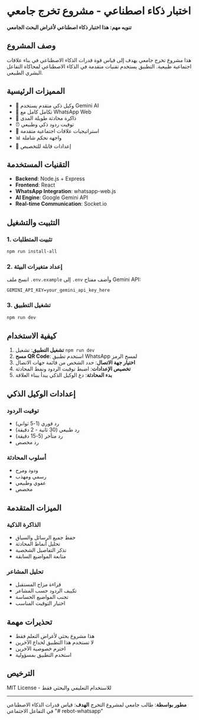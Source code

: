 # اختبار ذكاء اصطناعي - مشروع تخرج جامعي

**تنويه مهم: هذا اختبار ذكاء اصطناعي لأغراض البحث الجامعي**

## وصف المشروع
هذا مشروع تخرج جامعي يهدف إلى قياس قوة قدرات الذكاء الاصطناعي في بناء علاقات اجتماعية طبيعية. التطبيق يستخدم تقنيات متقدمة في الذكاء الاصطناعي لمحاكاة التفاعل البشري الطبيعي.

## المميزات الرئيسية
- 🤖 وكيل ذكي متقدم يستخدم Gemini AI
- 💬 تكامل كامل مع WhatsApp Web
- 🧠 ذاكرة محادثة طويلة المدى
- ⏰ توقيت ردود ذكي وطبيعي
- 🎯 استراتيجيات علاقات اجتماعية متقدمة
- 📊 واجهة تحكم شاملة
- 🔧 إعدادات قابلة للتخصيص

## التقنيات المستخدمة
- **Backend**: Node.js + Express
- **Frontend**: React
- **WhatsApp Integration**: whatsapp-web.js
- **AI Engine**: Google Gemini API
- **Real-time Communication**: Socket.io

## التثبيت والتشغيل

### 1. تثبيت المتطلبات
```bash
npm run install-all
```

### 2. إعداد متغيرات البيئة
انسخ ملف `.env.example` إلى `.env` وأضف مفتاح Gemini API:
```
GEMINI_API_KEY=your_gemini_api_key_here
```

### 3. تشغيل التطبيق
```bash
npm run dev
```

## كيفية الاستخدام

1. **تشغيل التطبيق**: تشغيل `npm run dev`
2. **مسح QR Code**: استخدم تطبيق WhatsApp لمسح الرمز
3. **اختيار جهة الاتصال**: حدد الشخص من قائمة جهات الاتصال
4. **تخصيص الإعدادات**: اضبط توقيت الردود ونمط المحادثة
5. **بدء المحادثة**: دع الوكيل الذكي يبدأ ببناء العلاقة

## إعدادات الوكيل الذكي

### توقيت الردود
- رد فوري (1-5 ثواني)
- رد طبيعي (30 ثانية - 2 دقيقة)
- رد متأخر (5-15 دقيقة)
- رد مخصص

### أسلوب المحادثة
- ودود ومرح
- رسمي ومهذب
- عفوي وطبيعي
- مخصص

## الميزات المتقدمة

### الذاكرة الذكية
- حفظ جميع الرسائل والسياق
- تحليل أنماط المحادثة
- تذكر التفاصيل الشخصية
- متابعة المواضيع السابقة

### تحليل المشاعر
- قراءة مزاج المستقبل
- تكييف الردود حسب المشاعر
- تجنب المواضيع الحساسة
- اختيار التوقيت المناسب

## تحذيرات مهمة
- هذا مشروع بحثي لأغراض التعلم فقط
- لا تستخدم هذا التطبيق لخداع الآخرين
- احترم خصوصية الآخرين
- استخدم التطبيق بمسؤولية

## الترخيص
MIT License - للاستخدام التعليمي والبحثي فقط

---
**مطور بواسطة**: طالب جامعي لمشروع التخرج
**الهدف**: قياس قدرات الذكاء الاصطناعي في التفاعل الاجتماعي
"# rebot-whatsapp" 
